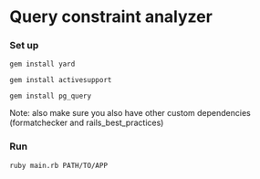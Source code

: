 # Query constraint analyzer

### Set up

`gem install yard`

`gem install activesupport`

`gem install pg_query`

Note: also make sure you also have other custom dependencies (formatchecker and rails_best_practices)

### Run

`ruby main.rb PATH/TO/APP`
